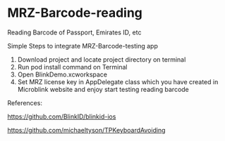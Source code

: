 # MRZ-Barcode-reading
Reading Barcode of Passport, Emirates ID, etc

Simple Steps to integrate MRZ-Barcode-testing app

1) Download project and locate project directory on terminal
2) Run pod install command on Terminal
3) Open BlinkDemo.xcworkspace
4) Set MRZ license key in AppDelegate class which you have created in Microblink website and enjoy start testing reading barcode


References:

https://github.com/BlinkID/blinkid-ios

https://github.com/michaeltyson/TPKeyboardAvoiding
